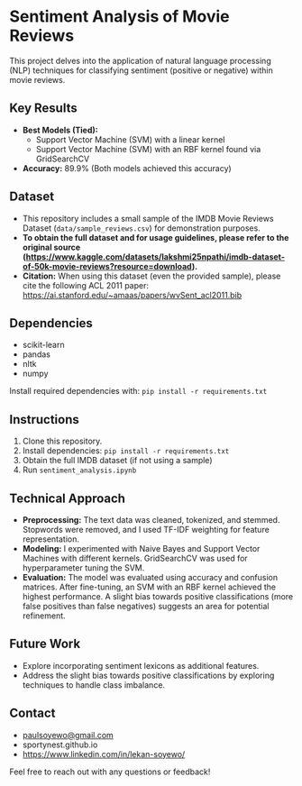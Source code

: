 # Sentiment Analysis of Movie Reviews

This project delves into the application of natural language processing (NLP) techniques for classifying sentiment (positive or negative) within movie reviews.

## Key Results

* **Best Models (Tied):** 
    * Support Vector Machine (SVM) with a linear kernel
    * Support Vector Machine (SVM) with an RBF kernel found via GridSearchCV
* **Accuracy:** 89.9% (Both models achieved this accuracy) 

## Dataset

* This repository includes a small sample of the IMDB Movie Reviews Dataset (`data/sample_reviews.csv`) for demonstration purposes. 
* **To obtain the full dataset and for usage guidelines, please refer to the original source (https://www.kaggle.com/datasets/lakshmi25npathi/imdb-dataset-of-50k-movie-reviews?resource=download).**
* **Citation:** When using this dataset (even the provided sample), please cite the following ACL 2011 paper: 
    https://ai.stanford.edu/~amaas/papers/wvSent_acl2011.bib

## Dependencies

* scikit-learn
* pandas
* nltk
* numpy

Install required dependencies with: `pip install -r requirements.txt`

## Instructions

1. Clone this repository.
2. Install dependencies: `pip install -r requirements.txt`
3. Obtain the full IMDB dataset (if not using a sample)
4. Run `sentiment_analysis.ipynb` 

## Technical Approach

* **Preprocessing:** The text data was cleaned, tokenized, and stemmed. Stopwords were removed, and I used TF-IDF weighting for feature representation.
* **Modeling:** I experimented with Naive Bayes and Support Vector Machines with different kernels. GridSearchCV was used for hyperparameter tuning the SVM.
* **Evaluation:** The model was evaluated using accuracy and confusion matrices. After fine-tuning, an SVM with an RBF kernel achieved the highest performance.  A slight bias towards positive classifications (more false positives than false negatives) suggests an area for potential refinement. 


## Future Work

* Explore incorporating sentiment lexicons as additional features.
* Address the slight bias towards positive classifications by exploring techniques to handle class imbalance. 

## Contact
* paulsoyewo@gmail.com
* sportynest.github.io
* https://www.linkedin.com/in/lekan-soyewo/

Feel free to reach out with any questions or feedback! 